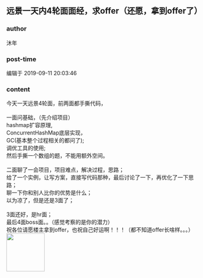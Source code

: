 ## 远景一天内4轮面面经，求offer（还愿，拿到offer了）
### author 
沐年
### post-time 

编辑于  2019-09-11 20:03:46
### content 
<div class="post-topic-des nc-post-content">
 <div>
  今天一天远景4轮面，前两面都手撕代码，
 </div>
 <div>
  <br/>
 </div>
 <div>
  一面问基础，（先介绍项目）
 </div>
 <div>
  hashmap扩容原理,
 </div>
 <div>
  ConcurrentHashMap底层实现，
 </div>
 <div>
  GC(基本整个过程相关的都问了);
 </div>
 <div>
  调优工具的使用;
 </div>
 <div>
  然后手撕一个数组的题，不能用额外空间。
 </div>
 <div>
  <br/>
 </div>
 <div>
  二面聊了一会项目，项目难点，解决过程，思路；
 </div>
 <div>
  给了一个实例，让写方案，直接写代码那种，最后讨论了一下，再优化了一下思路；
 </div>
 <div>
  聊一下你和别人比你的优势是什么；
 </div>
 <div>
  以为凉了，但是还是3面了；
 </div>
 <div>
  <br/>
 </div>
 <div>
  3面还好，是hr面；
 </div>
 <div>
  最后4面boss面。。（感觉考察的是你的潜力）
 </div>
 <div>
  祝各位请愿楼主拿到offer，也祝自己好运啊！！！（都不知道offer长啥样。。。）
  <img data-card-emoji="[来个offer]" height="100px" src="https://uploadfiles.nowcoder.com/images/20191018/63_1571399293050_586E508F161F26CE94633729AC56C602" width="100px"/>
 </div>
</div>

